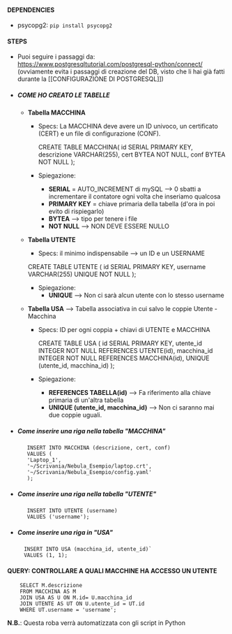 
#### DEPENDENCIES
- psycopg2: `pip install psycopg2`

#### STEPS

- Puoi seguire i passaggi da: https://www.postgresqltutorial.com/postgresql-python/connect/ (ovviamente evita i passaggi di creazione del DB, visto che li hai già fatti durante la [[CONFIGURAZIONE DI POSTGRESQL]])
- ##### COME HO CREATO LE TABELLE
	- **Tabella MACCHINA**
		- Specs: La MACCHINA deve avere un ID univoco, un certificato (CERT) e un file di configurazione (CONF).
		  
		  CREATE TABLE MACCHINA(
			id SERIAL PRIMARY KEY,
			descrizione VARCHAR(255),
			cert BYTEA NOT NULL, 
			conf BYTEA NOT NULL
		  );
		 - Spiegazione: 
			 - **SERIAL** = AUTO_INCREMENT di mySQL --> 0 sbatti a incrementare il contatore ogni volta che inseriamo qualcosa
			 - **PRIMARY KEY** = chiave primaria della tabella (d'ora in poi evito di rispiegarlo)
			 - **BYTEA** --> tipo per tenere i file
			 - **NOT NULL** --> NON DEVE ESSERE NULLO
	 - **Tabella UTENTE**
		 - Specs: il minimo indispensabile --> un ID e un USERNAME
		   
		 CREATE TABLE UTENTE (
		  id SERIAL PRIMARY KEY,
		  username VARCHAR(255) UNIQUE NOT NULL
		 );
		 - Spiegazione: 
			 - **UNIQUE** --> Non ci sarà alcun utente con lo stesso username
	 - **Tabella USA** --> Tabella associativa in cui salvo le coppie Utente - Macchina
		 - Specs: ID per ogni coppia + chiavi di UTENTE e MACCHINA
		   
		   CREATE TABLE USA (
            id SERIAL PRIMARY KEY,
            utente_id INTEGER NOT NULL REFERENCES UTENTE(id),
            macchina_id INTEGER NOT NULL REFERENCES MACCHINA(id),
            UNIQUE (utente_id, macchina_id)
            );
        - Spiegazione:
	        - **REFERENCES TABELLA(id)** --> Fa riferimento alla chiave primaria di un'altra tabella
	        - **UNIQUE (utente_id, macchina_id)** --> Non ci saranno mai due coppie uguali.
- ##### Come inserire una riga nella tabella "MACCHINA"
  
		 INSERT INTO MACCHINA (descrizione, cert, conf)
		 VALUES (
		 'Laptop_1',
		 '~/Scrivania/Nebula_Esempio/laptop.crt',
		 '~/Scrivania/Nebula_Esempio/config.yaml'
		 );
		 
- ##### Come inserire una riga nella tabella "UTENTE"
  
		 INSERT INTO UTENTE (username)
		 VALUES ('username');
		 
- ##### Come inserire una riga in "USA"
  
		INSERT INTO USA (macchina_id, utente_id)`
		VALUES (1, 1);
		
#### QUERY: CONTROLLARE A QUALI MACCHINE HA ACCESSO UN UTENTE
		SELECT M.descrizione
		FROM MACCHINA AS M
		JOIN USA AS U ON M.id= U.macchina_id
		JOIN UTENTE AS UT ON U.utente_id = UT.id
		WHERE UT.username = 'username';


**N.B.**: Questa roba verrà automatizzata con gli script in Python